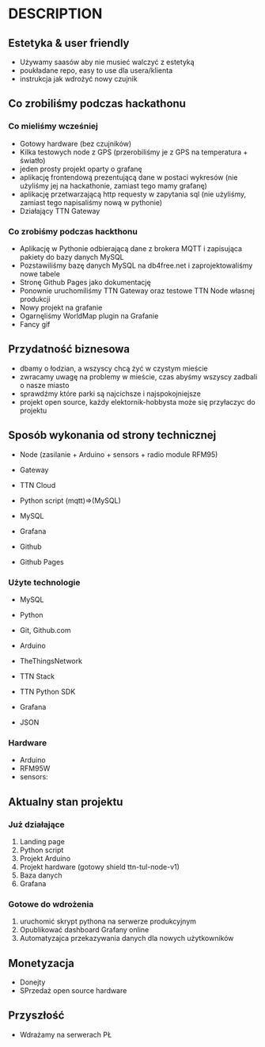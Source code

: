# DESCRIPTION

## Estetyka & user friendly

* Używamy saasów aby nie musieć walczyć z estetyką
* poukładane repo, easy to use dla usera/klienta
* instrukcja jak wdrożyć nowy czujnik

## Co zrobiliśmy podczas hackathonu

### Co mieliśmy wcześniej

* Gotowy hardware (bez czujników)
* Kilka testowych node z GPS (przerobiliśmy je z GPS na temperatura + światło)
* jeden prosty projekt oparty o grafanę
* aplikację frontendową prezentującą dane w postaci wykresów (nie użyliśmy jej na hackathonie, zamiast tego mamy grafanę)
* aplikację przetwarzającą http requesty w zapytania sql (nie użyliśmy, zamiast tego napisaliśmy nową w pythonie)
* Działający TTN Gateway


### Co zrobiśmy podczas hackthonu

* Aplikację w Pythonie odbierającą dane z brokera MQTT i zapisująca pakiety do bazy danych MySQL
* Pozstawiliśmy bazę danych MySQL na db4free.net i zaprojektowaliśmy nowe tabele
* Stronę Github Pages jako dokumentację
* Ponownie uruchomiliśmy TTN Gateway oraz testowe TTN Node własnej produkcji
* Nowy projekt na grafanie
* Ogarnęliśmy WorldMap plugin na Grafanie
* Fancy gif

## Przydatność biznesowa

* dbamy o łodzian, a wszyscy chcą żyć w czystym mieście
* zwracamy uwagę na problemy w mieście, czas abyśmy wszyscy zadbali o nasze miasto
* sprawdźmy które parki są najcichsze i najspokojniejsze
* projekt open source, każdy elektornik-hobbysta może się przyłaczyc do projektu

## Sposób wykonania od strony technicznej

* Node (zasilanie + Arduino + sensors + radio module RFM95)
* Gateway
* TTN Cloud
* Python script (mqtt)=>(MySQL)
* MySQL
* Grafana

* Github
* Github Pages

### Użyte technologie
* MySQL
* Python
* Git, Github.com
* Arduino
* TheThingsNetwork
*   TTN Stack
*   TTN Python SDK
* Grafana

* JSON

### Hardware
* Arduino
* RFM95W
* sensors:

## Aktualny stan projektu
### Już działające
1. Landing page
2. Python script
3. Projekt Arduino
4. Projekt hardware (gotowy shield ttn-tul-node-v1)
5. Baza danych
6. Grafana

### Gotowe do wdrożenia
1. uruchomić skrypt pythona na serwerze produkcyjnym
2. Opublikować dashboard Grafany online
3. Automatyzajca przekazywania danych dla nowych użytkowników

## Monetyzacja
* Donejty
* SPrzedaż open source hardware

## Przyszłość
* Wdrażamy na serwerach PŁ
